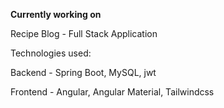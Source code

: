 **Currently working on**




Recipe Blog - Full Stack Application

Technologies used:


Backend - Spring Boot, MySQL, jwt 

Frontend - Angular, Angular Material, Tailwindcss
